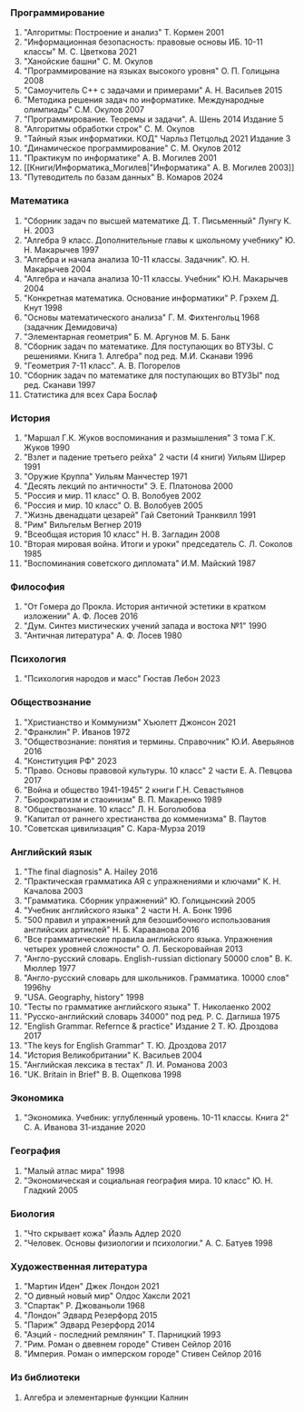 ### Программирование

1. "Алгоритмы: Построение и анализ" Т. Кормен 2001
2. "Информационная безопасность: правовые основы ИБ. 10-11 классы" М. С. Цветкова 2021
3. "Ханойские башни" С. М. Окулов
4. "Программирование на языках высокого уровня" О. П. Голицына 2008
5. "Самоучитель C++ с задачами и примерами" А. Н. Васильев 2015
6. "Методика решения задач по информатике. Международные олимпиады" С.М. Окулов 2007 
7. "Программирование. Теоремы и задачи". А. Шень 2014 Издание 5
8. "Алгоритмы обработки строк" С. М. Окулов
9. "Тайный язык информатики. КОД" Чарльз Петцольд 2021 Издание 3
10. "Динамическое программирование" С. М. Окулов 2012
11. "Практикум по информатике" А. В. Могилев 2001
12. [[Книги/Информатика_Могилев|"Информатика" А. В. Могилев 2003]]
13. "Путеводитель по базам данных" В. Комаров 2024
### Математика
1. "Сборник задач по высшей математике Д. Т. Письменный" Лунгу К. Н. 2003 
2. "Алгебра 9 класс. Дополнительные главы к школьному учебнику" Ю. Н. Макарычев 1997
3. "Алгебра и начала анализа 10-11 классы. Задачник". Ю. Н. Макарычев 2004
4. "Алгебра и начала анализа 10-11 классы. Учебник" Ю.Н. Макарычев 2004
5. "Конкретная математика. Основание информатики" Р. Грэхем Д. Кнут 1998
6. "Основы математического анализа" Г. М. Фихтенгольц 1968 (задачник Демидовича)
7. "Элементарная геометрия" Б. М. Аргунов М. Б. Банк
8. "Сборник задач по математике. Для поступающих во ВТУЗЫ. С решениями. Книга 1. Алгебра" под ред. М.И. Сканави 1996
9. "Геометрия 7-11 класс". А. В. Погорелов
10. "Сборник задач по математике для поступающих во ВТУЗЫ" под ред. Сканави 1997
11. Статистика для всех Сара Бослаф
### История
1. "Маршал Г.К. Жуков воспоминания и размышления" 3 тома Г.К. Жуков 1990
2. "Взлет и падение третьего рейха" 2 части (4 книги) Уильям Ширер 1991
3. "Оружие Круппа" Уильям Манчестер 1971
4. "Десять лекций по античности" Э. Е. Платонова 2000
5. "Россия и мир. 11 класс" О. В. Волобуев 2002
6. "Россия и мир. 10 класс" О. В. Волобуев 2005
7. "Жизнь двенадцати цезарей" Гай Светоний Транквилл 1991
8. "Рим" Вильгельм Вегнер 2019
9. "Всеобщая история 10 класс" Н. В. Загладин 2008 
10. "Вторая мировая война. Итоги и уроки" председатель С. Л. Соколов 1985
11. "Воспоминания советского дипломата" И.М. Майский 1987

### Философия
1. "От Гомера до Прокла. История античной эстетики в кратком изложении" А. Ф. Лосев 2016
2. "Дум. Синтез мистических учений запада и востока №1" 1990
3. "Античная литература" А. Ф. Лосев 1980
### Психология
1. "Психология народов и масс" Гюстав Лебон 2023
### Обществознание
1. "Христианство и Коммунизм" Хъюлетт Джонсон 2021
2. "Франклин" Р. Иванов 1972
3. "Обществознание: понятия и термины. Справочник" Ю.И. Аверьянов 2016
4. "Конституция РФ" 2023
5. "Право. Основы правовой культуры. 10 класс" 2 части Е. А. Певцова 2017
6. "Война и общество 1941-1945" 2 книги Г.Н. Севастьянов
7. "Бюрократизм и стаоинизм" В. П. Макаренко 1989
8. "Обществознание. 10 класс" Л. Н. Боголюбова
9. "Капитал от раннего хрестианства до комменизма" В. Паутов
10. "Советская цивилизация" С. Кара-Мурза 2019
### Английский язык
1. "The final diagnosis" A. Hailey 2016
2. "Практическая грамматика АЯ с упражнениями и ключами" К. Н. Качалова 2003
3. "Грамматика. Сборник упражнений" Ю. Голицынский 2005
4. "Учебник английского языка" 2 части Н. А. Бонк 1996
5. "500 правил и упражнений для безошибочного использования английских артиклей" Н. Б. Караванова 2016
6. "Все грамматические правила английского языка. Упражнения четырех уровней сложности"  О. Л. Бескоровайная 2013
7. "Англо-русский словарь. English-russian dictionary 50000 слов" В. К. Мюллер 1977
8. "Англо-русский словарь для школьников. Грамматика. 10000 слов" 1996hy
9. "USA. Geography, history" 1998
10. "Тесты по грамматике английского языка" Т. Николаенко 2002
11. "Русско-английский словарь 34000" под ред. Р. С. Даглиша 1975
12. "English Grammar. Refernce & practice" Издание 2 Т. Ю. Дроздова 2017
13. "The keys for English Grammar" Т. Ю. Дроздова 2017
14. "История Великобритании" К. Васильев 2004
15. "Английская лексика в тестах" Л. И. Романова 2003
16. "UK. Britain in Brief" В. В. Ощепкова 1998
### Экономика
1. "Экономика. Учебник: углубленный уровень. 10-11 классы. Книга 2" С. А. Иванова 31-издание 2020
### География
1. "Малый атлас мира" 1998
2. "Экономическая и социальная география мира. 10 класс" Ю. Н. Гладкий 2005
### Биология
1. "Что скрывает кожа" Йаэль Адлер 2020
2. "Человек. Основы физиологии и психологии." А. С. Батуев 1998

### Художественная литература
1. "Мартин Иден" Джек Лондон 2021
2. "О дивный новый мир" Олдос Хаксли 2021
3. "Спартак" Р. Джованьоли  1968
4. "Лондон" Эдвард Резерфорд 2015
5. "Париж" Эдвард Резерфорд 2014
6. "Аэций - последний ремлянин" Т. Парницкий 1993
7. "Рим. Роман о двевнем городе" Стивен Сейлор 2016
8. "Империя. Роман о имперском городе" Стивен Сейлор 2016

### Из библиотеки 
1. Алгебра и элементарные функции Калнин